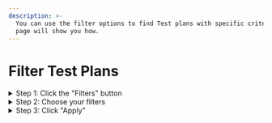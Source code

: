 ```yaml
---
description: >-
  You can use the filter options to find Test plans with specific criteria. This
  page will show you how.
---
```


# Filter Test Plans

<details>

<summary>Step 1: Click the "Filters" button </summary>

This will bring up all available filter options in a sidebar menu&#x20;

</details>

<details>

<summary>Step 2: Choose your filters</summary>

Test Plans has a variety of Filter options to narrow down your list. This includes:&#x20;

* Configurations
* Priority
* Status
* Number of Test Runs
* Creation Date
* Tags
* Progress

</details>

<details>

<summary>Step 3: Click "Apply" </summary>

Once you are done choosing your filters, click "Apply" and your Test Plans list will change to reflect your chosen options.&#x20;

</details>

